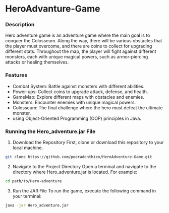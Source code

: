 # HeroAdvanture-Game
### Description
Hero adventure game is an adventure game where the main goal is to conquer the Colosseum. Along the way, there will be various obstacles that the player must overcome, and there are coins to collect for upgrading different stats. Throughout the map, the player will fight against different monsters, each with unique magical powers, such as armor-piercing attacks or healing themselves.
### Features
 * Combat System: Battle against monsters with different abilities.
 * Power-ups: Collect coins to upgrade attack, defense, and health.
 * GameMap: Explore different maps with obstacles and enemies.
 * Monsters: Encounter enemies with unique magical powers.
 * Colosseum: The final challenge where the hero must defeat the ultimate monster.
 * using Object-Oriented Programming (OOP) principles in Java.
### Running the Hero_adventure.jar File
1. Download the Repository
First, clone or download this repository to your local machine.
```bash
git clone https://github.com/peeradonthien/HeroAdventure-Game.git
```
2. Navigate to the Project Directory
Open a terminal and navigate to the directory where Hero_adventure.jar is located. For example:
```bash
cd path/to/Hero-adventure
```
3. Run the JAR File
To run the game, execute the following command in your terminal:
```bash
java -jar Hero_adventure.jar
```
